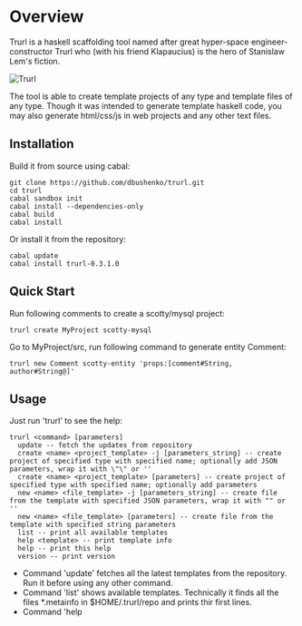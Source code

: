 # Overview

Trurl is a haskell scaffolding tool named after great hyper-space engineer-constructor Trurl who (with his friend Klapaucius) is the hero of Stanislaw Lem's fiction.

![Trurl](https://raw.githubusercontent.com/dbushenko/trurl/master/img/trurl.jpg "Trurl")

The tool is able to create template projects of any type and template files of any type. Though it was intended to generate template haskell code, you may also generate html/css/js in web projects and any other text files.

## Installation

Build it from source using cabal:

    git clone https://github.com/dbushenko/trurl.git
    cd trurl
    cabal sandbox init
    cabal install --dependencies-only
    cabal build
    cabal install

Or install it from the repository:

    cabal update
    cabal install trurl-0.3.1.0

## Quick Start

Run following comments to create a scotty/mysql project:

    trurl create MyProject scotty-mysql

Go to MyProject/src, run following command to generate entity Comment:

    trurl new Comment scotty-entity 'props:[comment#String, author#String@]'

## Usage

Just run 'trurl' to see the help:

    trurl <command> [parameters]
      update -- fetch the updates from repository
      create <name> <project_template> -j [parameters_string] -- create project of specified type with specified name; optionally add JSON parameters, wrap it with \"\" or ''
      create <name> <project_template> [parameters] -- create project of specified type with specified name; optionally add parameters
      new <name> <file_template> -j [parameters_string] -- create file from the template with specified JSON parameters, wrap it with "" or ''
      new <name> <file_template> [parameters] -- create file from the template with specified string parameters
      list -- print all available templates
      help <template> -- print template info
      help -- print this help
      version -- print version
  
* Command 'update' fetches all the latest templates from the repository. Run it before using any other command.
* Command 'list' shows available templates. Technically it finds all the files *.metainfo in $HOME/.trurl/repo and prints thir first lines.
* Command 'help <template>' prints detailed info about the template.
* Command 'create' intended to generate projects, just specify an available project template name. You may also sepcify optional parameters. In any case at least one parameter will be available in project template -- 'ProjectName' which corresponds to the provided <name> parameter.
* Command 'new' generates template file, generated file will be named as specified in 'name'. It uses Mustache format in templates and accepts mandatory parameters. In any case at least one parameter will be available in the file template -- 'FileName' which corresponds to the provided <name> parameter.

Parameters for commands 'create' and 'new' may be of two types: JSON and simple string.

* JSON parameters might look like this: '{"entityName": "Article", "params": [ {"name":"title","type":"String"}, {"name":"body", "type":"String"}]}"
* Totally the same simple string looks like this: 'entityName:Article, params: [ title#String, body#String ]'

Simple string parameters use following rules to correspond to JSON:

* abc:efg is converted to "abc":"efg"
* abc:123 is converted to "abc":123
* abc#efg is converted to {"name":"abc", "type":"efg"} -- this conversion is especially useful when generating object with list of properties.
* abc#efg@ is converted to {"name":"abc", "type":"efg", "last":true} -- this conversion is needed when generating list of properties and you need to avoid last separator (coma, whitespace, etc).

For example, if there is a template file 'file1.txt' with following contents:

```
The list: 

{{#heroes}}
    * {{name}}
{{/heroes}}

MyObj:
{{#myobj}}
{{opt1}}
{{/myobj}}
```

Run trurl as following:

    trurl new file1.txt -j '{"heroes":[{"name":"1"},{"name":"22"}],"myobj":{"opt1":"value1"}}'

Then you'll get:

```
The list: 

    * 1
    * 22

MyObj:
value1
```

## Creating templates

All the templates are stored in $HOME/.trurl/repo. There are two types of templates: projects and files.

* Project template is just a tar archive which is unpacked in specified directory. Template files should have extension '.template' and use the same mustache syntax as templates for command 'new'. In any case at least one parameter will be available in project template -- 'ProjectName' which corresponds to the provided <name> parameter. All files named as 'ProjectName' will be renamed according to specified project name. E.g. if creating project 'my' and there is somewhere file 'ProjectName.html' then it will be renamed to 'my.html'.
* File template is a file in Mustache format. It may have any extension, but if not supplied while running 'trurl new ...' then extension '.hs' will be used.


Info about each template is stored in corresponding metainfo file. E.g. if there is template 'file1.hs' then should be also 'file1.hs.metainfo'. First line of the metainfo file is its short description printed by the 'list' command.

See examples of the templates in 'devrepo'.

## Registering templates in the main repository.

Just add a pull request in the directory 'devrepo'. You are welcome to add your own templates here!

Author: Dmitry Bushenko (d.bushenko@gmail.com)